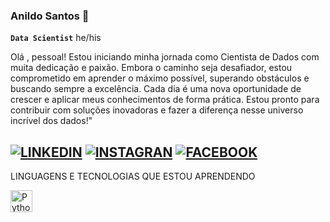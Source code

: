 ### Anildo Santos 👋
**`Data Scientist`**  he/his

Olá , pessoal! Estou iniciando minha jornada como Cientista de Dados com muita dedicação e paixão. Embora o caminho seja desafiador, estou comprometido em aprender o máximo possível, superando obstáculos e buscando sempre a excelência. Cada dia é uma nova oportunidade de crescer e aplicar meus conhecimentos de forma prática. Estou pronto para contribuir com soluções inovadoras e fazer a diferença nesse universo incrível dos dados!"

[![LINKEDIN](https://img.shields.io/badge/LinkedIn-0077B5?style=for-the-badge&logo=linkedin&logoColor=white)](https://www.linkedin.com/in/anildo-santos-158271216/)
[![INSTAGRAN](https://img.shields.io/badge/Instagram-E4405F?style=for-the-badge&logo=instagram&logoColor=white)](https://www.instagram.com/dantizin/?hl=pt-br)
[![FACEBOOK](https://img.shields.io/badge/Facebook-1877F2?style=for-the-badge&logo=facebook&logoColor=white)](https://www.facebook.com/anildo.santos.52?locale=pt_BR)
---
LINGUAGENS E TECNOLOGIAS QUE ESTOU APRENDENDO

<img 
    align="left" 
    alt="Python" 
    title="Python"
    width="35px" 
    style="padding-right: 10px;" 
    src="https://cdn.jsdelivr.net/gh/devicons/devicon@latest/icons/python/python-original.svg" 
    />
    



 

